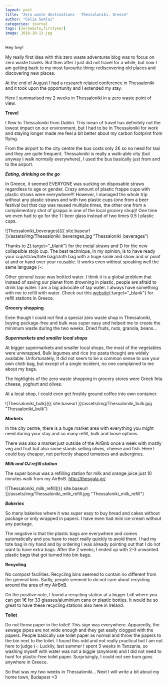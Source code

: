```yaml
---
layout: post
title: "Zero waste destinations - Thessaloniki, Greece"
author: "Celia Somlai"
categories: journal
tags: [zerowaste,firstyear]
image: 2018-10-13.jpg
---
```


Hey hey!

My really first idea with this zero waste adventures blog was to focus on zero waste travels.
But then after I just did not travel for a while, but now I am getting back to my most favourite thing: rediscovering old places and discovering new places.

At the end of August I had a research related conference in Thessaloniki and it took upon the opportunity and I extended my stay.

Here I summarised my 2 weeks in Thessaloniki in a zero waste point of view.

**Travel**

I flew to Thessaloniki from Dublin.
This mean of travel has definitely not the lowest impact on our environment, but I had to be in Thessaloniki for work and staying longer made me feel a bit better about my carbon footprint from flying.
 
From the airport to the city centre the bus costs only 2€ so no need for taxi and they are quite frequent. 
Thessaloniki is really a walk-able city (but anyway I walk normally everywhere), I used the bus basically just from and to the airport.

***Eating, drinking on the go*** 

In Greece, it seemed EVERYONE was sucking on disposable straws regardless to age or gender.
Crazy amount of plastic frappe cups with plastic straws were everywhere!!!
However, I managed the whole trip without any plastic straws and with two plastic cups (one from a beer festival but that cup was reused multiple times, the other one from a complimentary shot of grappa in one of the local grocery shop)!
One time we even had to go for the 1 l beer glass instead of two times 0.5 l plastic cups.

![Thessaloniki_beverages]({{ site.baseurl }}/assets/img/Thessaloniki_beverages.jpg "Thessaloniki_beverages")

Thanks to [Z](https://comingtozero.com/){:target="_blank"} for the metal straws and D for the new collapsible stojo cup.
The best technique, in my opinion, is to have ready your cup/straw/tote bag/cloth bag with a huge smile and show and or point at and or hand over your reusable.
It works even without speaking well the same language (-:

Other general issue was bottled water.
I think it is a global problem that instead of saving our planet from drowning in plastic, people are afraid to drink tap water.
I am a big advocate of tap water.
I always have something with me to refill with water.
Check out this [website](http://refillgreece.org/){:target="_blank"} for refill stations in Greece.

 
**Grocery shopping**

Even though I could not find a special zero waste shop in Thessaloniki, buying package-free and bulk was super easy and helped me to create the minimum waste during the two weeks.
Dried fruits, nuts, granola, beans... 

***Supermarkets and smaller local shops***

At bigger supermarkets and smaller local shops, the most of the vegetables were unwrapped.
Bulk legumes and rice (no pasta though) are widely available.
Unfortunately, It did not seem to be a common sense to use your own cloth bag, but except of a single incident, no one complained to me about my bags.

The highlights of the zero waste shopping in grocery stores were Greek feta cheese, yoghurt and olives.

At a local shop, I could even get freshly ground coffee into own container.

![Thessaloniki_bulk]({{ site.baseurl }}/assets/img/Thessaloniki_bulk.jpg "Thessaloniki_bulk")

***Markets***

In the city centre, there is a huge market area with everything you might need during your stay and so many refill, bulk and loose options.

There was also a market just outside of the AirBnb once a week with mostly veg and fruit but also some stands selling olives, cheese and fish.
Here I could buy cheaper, not perfectly shaped tomatoes and aubergines.

***Milk and OJ refill station***

The super bonus was a refilling station for milk and orange juice just 10 minutes walk from my AirBnB.
http://thesgala.gr/ 

![Thessaloniki_milk_refill]({{ site.baseurl }}/assets/img/Thessaloniki_milk_refill.jpg "Thessaloniki_milk_refill")


***Bakeries***

So many bakeries where it was super easy to buy bread and cakes without package or only wrapped in papers.
I have even had mini ice cream without any package.


The negative is that the plastic bags are everywhere and comes automatically and you have to react really quickly to avoid them.
I had my tote bag in my hand and by ordering I was already pointing out that I do not want to have extra bags.
After the 2 weeks, I ended up with 2-3 unwanted plastic bags that got turned into bin bags.

**Recycling**

No compost facilities.
Recycling bins seemed to contain no different from the general bins.
Sadly, people seemed to do not care about recycling around the area of my AirBnB.

On the positive note, I found a recycling station at a bigger Lidl where you can get 1€ for 33 glasses/aluminium cans or plastic bottles.
It would be so great to have these recycling stations also here in Ireland.


**Toilet**

Do not throw paper in the toilet! This sign was everywhere. Apparently, the sewage pipes are not wide enough and they get easily clogged with the papers.
People basically use toilet paper as normal and throw the papers to the bin next to the toilet.
I found this odd and not really practical but I am not here to judge (-:
Luckily, last summer I spent 3 weeks in Tanzania, so washing myself with water was not a biggie (anymore) and I did not need to hunt for plastic-free toilet paper.
Surprisingly, I could not see bum guns anywhere in Greece.


So that was my two weeks in Thessaloniki... Next I will write a bit about my home town, Budapest <3








